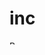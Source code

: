 # inc

<a href="https://www.buymeacoffee.com/zickkeen" target="_blank"><img src="https://cdn.buymeacoffee.com/buttons/v2/default-yellow.png" alt="Buy Me A Coffee" style="height: 6px !important;width: 21px !important;" ></a>
